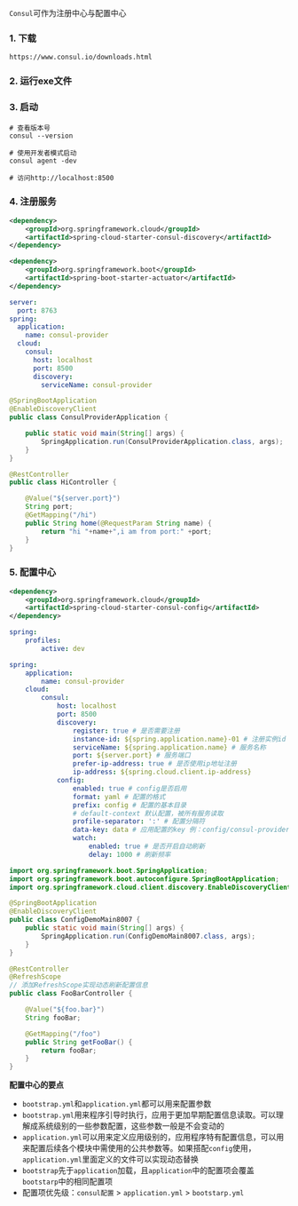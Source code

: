 `Consul`可作为注册中心与配置中心
### 1. 下载
`https://www.consul.io/downloads.html`

### 2. 运行exe文件

### 3. 启动
```shell
# 查看版本号
consul --version

# 使用开发者模式启动
consul agent -dev

# 访问http://localhost:8500
```

### 4. 注册服务
```xml
<dependency>
	<groupId>org.springframework.cloud</groupId>
	<artifactId>spring-cloud-starter-consul-discovery</artifactId>
</dependency>

<dependency>
	<groupId>org.springframework.boot</groupId>
	<artifactId>spring-boot-starter-actuator</artifactId>
</dependency>
```

```yml
server:
  port: 8763
spring:
  application:
    name: consul-provider
  cloud:
    consul:
      host: localhost
      port: 8500
      discovery:
        serviceName: consul-provider
```

```java
@SpringBootApplication
@EnableDiscoveryClient
public class ConsulProviderApplication {

	public static void main(String[] args) {
		SpringApplication.run(ConsulProviderApplication.class, args);
	}
}
```

```java
@RestController
public class HiController {

    @Value("${server.port}")
    String port;
    @GetMapping("/hi")
    public String home(@RequestParam String name) {
        return "hi "+name+",i am from port:" +port;
    }
}
```

### 5. 配置中心
```xml
<dependency>
	<groupId>org.springframework.cloud</groupId>
	<artifactId>spring-cloud-starter-consul-config</artifactId>
</dependency>
```

```yml
spring:
	profiles:
		active: dev 

spring:
	application:
		name: consul-provider
	cloud:
		consul:
			host: localhost
			port: 8500
			discovery:
				register: true # 是否需要注册
				instance-id: ${spring.application.name}-01 # 注册实例id
				serviceName: ${spring.application.name} # 服务名称
				port: ${server.port} # 服务端口
				prefer-ip-address: true # 是否使用ip地址注册
				ip-address: ${spring.cloud.client.ip-address}
			config:
				enabled: true # config是否启用
				format: yaml # 配置的格式
				prefix: config # 配置的基本目录
				# default-context 默认配置，被所有服务读取
				profile-separator: ':' # 配置分隔符
				data-key: data # 应用配置的key 例：config/consul-provider:dev/data
				watch:
					enabled: true # 是否开启自动刷新
					delay: 1000 # 刷新频率
```

```java
import org.springframework.boot.SpringApplication;
import org.springframework.boot.autoconfigure.SpringBootApplication;
import org.springframework.cloud.client.discovery.EnableDiscoveryClient;

@SpringBootApplication
@EnableDiscoveryClient
public class ConfigDemoMain8007 {
    public static void main(String[] args) {
        SpringApplication.run(ConfigDemoMain8007.class, args);
    }
}
```

```java
@RestController
@RefreshScope
// 添加RefreshScope实现动态刷新配置信息
public class FooBarController {

    @Value("${foo.bar}")
    String fooBar;

    @GetMapping("/foo")
    public String getFooBar() {
        return fooBar;
    }
}
```

**配置中心的要点**
- `bootstrap.yml`和`application.yml`都可以用来配置参数
- `bootstrap.yml`用来程序引导时执行，应用于更加早期配置信息读取。可以理解成系统级别的一些参数配置，这些参数一般是不会变动的
- `application.yml`可以用来定义应用级别的，应用程序特有配置信息，可以用来配置后续各个模块中需使用的公共参数等。如果搭配`config`使用，`application.yml`里面定义的文件可以实现动态替换
- `bootstrap`先于`application`加载，且`application`中的配置项会覆盖`bootstarp`中的相同配置项
- 配置项优先级：`consul配置` > `application.yml` > `bootstarp.yml`
